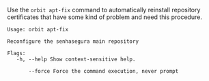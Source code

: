 Use the `orbit apt-fix` command to automatically reinstall repository certificates that have some kind of problem and need this procedure.


```
Usage: orbit apt-fix

Reconfigure the senhasegura main repository

Flags:
   -h, --help Show context-sensitive help.

       --force Force the command execution, never prompt

```
